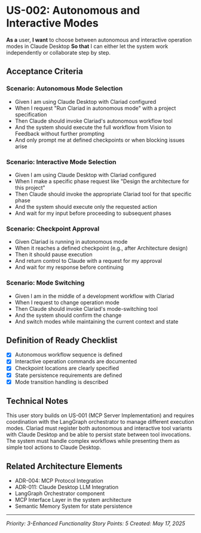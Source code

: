 # US-002: Autonomous and Interactive Modes

**As a** user,
**I want** to choose between autonomous and interactive operation modes in Claude Desktop
**So that** I can either let the system work independently or collaborate step by step.

## Acceptance Criteria

### Scenario: Autonomous Mode Selection
- Given I am using Claude Desktop with Clariad configured
- When I request "Run Clariad in autonomous mode" with a project specification
- Then Claude should invoke Clariad's autonomous workflow tool
- And the system should execute the full workflow from Vision to Feedback without further prompting
- And only prompt me at defined checkpoints or when blocking issues arise

### Scenario: Interactive Mode Selection
- Given I am using Claude Desktop with Clariad configured
- When I make a specific phase request like "Design the architecture for this project"
- Then Claude should invoke the appropriate Clariad tool for that specific phase
- And the system should execute only the requested action
- And wait for my input before proceeding to subsequent phases

### Scenario: Checkpoint Approval
- Given Clariad is running in autonomous mode
- When it reaches a defined checkpoint (e.g., after Architecture design)
- Then it should pause execution
- And return control to Claude with a request for my approval
- And wait for my response before continuing

### Scenario: Mode Switching
- Given I am in the middle of a development workflow with Clariad
- When I request to change operation mode
- Then Claude should invoke Clariad's mode-switching tool
- And the system should confirm the change
- And switch modes while maintaining the current context and state

## Definition of Ready Checklist

- [x] Autonomous workflow sequence is defined
- [x] Interactive operation commands are documented
- [x] Checkpoint locations are clearly specified
- [x] State persistence requirements are defined
- [x] Mode transition handling is described

## Technical Notes

This user story builds on US-001 (MCP Server Implementation) and requires coordination with the LangGraph orchestrator to manage different execution modes. Clariad must register both autonomous and interactive tool variants with Claude Desktop and be able to persist state between tool invocations. The system must handle complex workflows while presenting them as simple tool actions to Claude Desktop.

## Related Architecture Elements

- ADR-004: MCP Protocol Integration
- ADR-011: Claude Desktop LLM Integration
- LangGraph Orchestrator component
- MCP Interface Layer in the system architecture
- Semantic Memory System for state persistence

---

*Priority: 3-Enhanced Functionality*
*Story Points: 5*
*Created: May 17, 2025*
